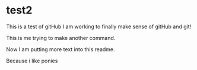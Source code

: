 # test2
This is a test of gitHub
I am working to finally make sense of gitHub and git!

This is me trying to make another command.

Now I am putting more text into this readme.

Because i like ponies